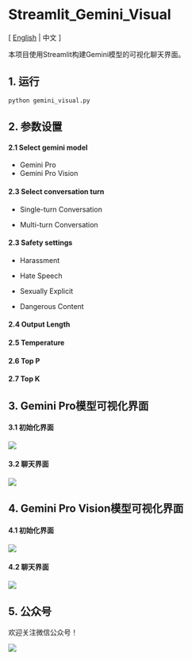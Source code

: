 # Streamlit_Gemini_Visual

[ [English](https://github.com/hjandlm/Streamlit_Gemini_Visual/blob/main/README.md) | 中文 ]

本项目使用Streamlit构建Gemini模型的可视化聊天界面。

## 1. 运行

`python gemini_visual.py`



## 2. 参数设置

#### 2.1 Select gemini model

- Gemini Pro
- Gemini Pro Vision

#### 2.3 Select conversation turn

- Single-turn Conversation

- Multi-turn Conversation

#### 2.3 Safety settings

- Harassment

- Hate Speech

- Sexually Explicit

- Dangerous Content

#### 2.4 Output Length

#### 2.5 Temperature

#### 2.6 Top P

#### 2.7 Top K

## 3. Gemini Pro模型可视化界面

#### 3.1 初始化界面

![](https://files.mdnice.com/user/50074/ffc93746-3187-4410-a792-dbe0f5cda0c5.png)

#### 3.2 聊天界面

![](https://files.mdnice.com/user/50074/19744995-9ae3-40be-8fb6-d9992ac2f827.png)

## 4. Gemini Pro Vision模型可视化界面

#### 4.1 初始化界面


![](https://files.mdnice.com/user/50074/5367f5a2-978c-497f-8de2-e4961965a0a9.png)

#### 4.2 聊天界面

![](https://files.mdnice.com/user/50074/3a6eb4df-b16c-4dda-a4f2-daeeef6f286a.png)



## 5. 公众号

欢迎关注微信公众号！

![](https://files.mdnice.com/user/50074/24c9ac6b-ff24-40f4-a926-fcf7afcb3590.png)